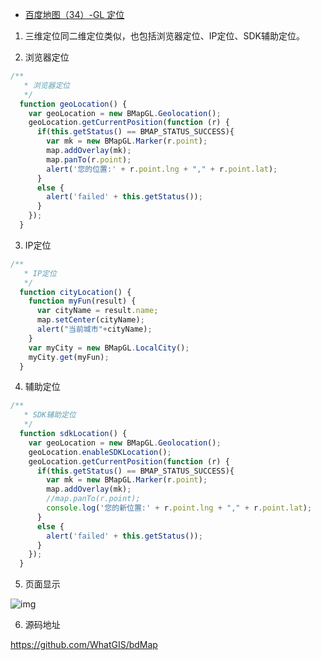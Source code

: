 - [百度地图（34）-GL 定位](https://www.cnblogs.com/googlegis/p/14707383.html)

1. 三维定位同二维定位类似，也包括浏览器定位、IP定位、SDK辅助定位。

2. 浏览器定位

```js
/**
   * 浏览器定位
   */
  function geoLocation() {
    var geoLocation = new BMapGL.Geolocation();
    geoLocation.getCurrentPosition(function (r) {
      if(this.getStatus() == BMAP_STATUS_SUCCESS){
        var mk = new BMapGL.Marker(r.point);
        map.addOverlay(mk);
        map.panTo(r.point);
        alert('您的位置:' + r.point.lng + "," + r.point.lat);
      }
      else {
        alert('failed' + this.getStatus());
      }
    });
  }
```

3. IP定位

```js
/**
   * IP定位
   */
  function cityLocation() {
    function myFun(result) {
      var cityName = result.name;
      map.setCenter(cityName);
      alert("当前城市"+cityName);
    }
    var myCity = new BMapGL.LocalCity();
    myCity.get(myFun);
  }
```

4. 辅助定位

```js
/**
   * SDK辅助定位
   */
  function sdkLocation() {
    var geoLocation = new BMapGL.Geolocation();
    geoLocation.enableSDKLocation();
    geoLocation.getCurrentPosition(function (r) {
      if(this.getStatus() == BMAP_STATUS_SUCCESS){
        var mk = new BMapGL.Marker(r.point);
        map.addOverlay(mk);
        //map.panTo(r.point);
        console.log('您的新位置:' + r.point.lng + "," + r.point.lat);
      }
      else {
        alert('failed' + this.getStatus());
      }
    });
  }
```

5. 页面显示

![img](https://img2020.cnblogs.com/blog/59231/202104/59231-20210427085308399-1689987003.png)

6. 源码地址

https://github.com/WhatGIS/bdMap

